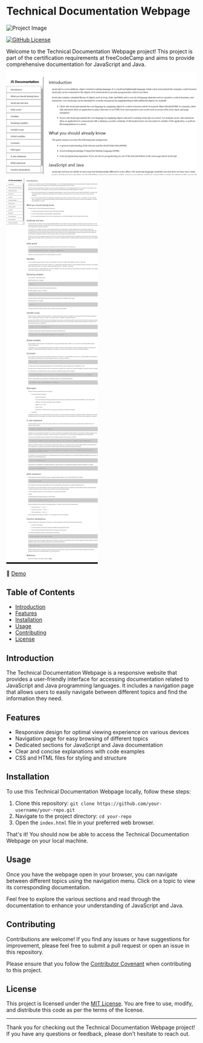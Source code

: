 # Technical Documentation Webpage

![Project Image](/images/project-image.png)

[![GitHub License](https://img.shields.io/badge/license-MIT-blue.svg)](LICENSE)

Welcome to the Technical Documentation Webpage project! This project is part of the certification requirements at freeCodeCamp and aims to provide comprehensive documentation for JavaScript and Java.

![Image 4](/image4.jpeg)
![Image 1](/image1.jpeg)

🚀 [Demo](https://your-demo-link.com)

## Table of Contents

- [Introduction](#introduction)
- [Features](#features)
- [Installation](#installation)
- [Usage](#usage)
- [Contributing](#contributing)
- [License](#license)

## Introduction

The Technical Documentation Webpage is a responsive website that provides a user-friendly interface for accessing documentation related to JavaScript and Java programming languages. It includes a navigation page that allows users to easily navigate between different topics and find the information they need.

## Features

- Responsive design for optimal viewing experience on various devices
- Navigation page for easy browsing of different topics
- Dedicated sections for JavaScript and Java documentation
- Clear and concise explanations with code examples
- CSS and HTML files for styling and structure

## Installation

To use this Technical Documentation Webpage locally, follow these steps:

1. Clone this repository: `git clone https://github.com/your-username/your-repo.git`
2. Navigate to the project directory: `cd your-repo`
3. Open the `index.html` file in your preferred web browser.

That's it! You should now be able to access the Technical Documentation Webpage on your local machine.

## Usage

Once you have the webpage open in your browser, you can navigate between different topics using the navigation menu. Click on a topic to view its corresponding documentation.

Feel free to explore the various sections and read through the documentation to enhance your understanding of JavaScript and Java.

## Contributing

Contributions are welcome! If you find any issues or have suggestions for improvement, please feel free to submit a pull request or open an issue in this repository.

Please ensure that you follow the [Contributor Covenant](CODE_OF_CONDUCT.md) when contributing to this project.

## License

This project is licensed under the [MIT License](LICENSE). You are free to use, modify, and distribute this code as per the terms of the license.

---

Thank you for checking out the Technical Documentation Webpage project! If you have any questions or feedback, please don't hesitate to reach out.
